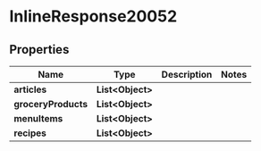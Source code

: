 

# InlineResponse20052

## Properties

Name | Type | Description | Notes
------------ | ------------- | ------------- | -------------
**articles** | **List&lt;Object&gt;** |  | 
**groceryProducts** | **List&lt;Object&gt;** |  | 
**menuItems** | **List&lt;Object&gt;** |  | 
**recipes** | **List&lt;Object&gt;** |  | 




